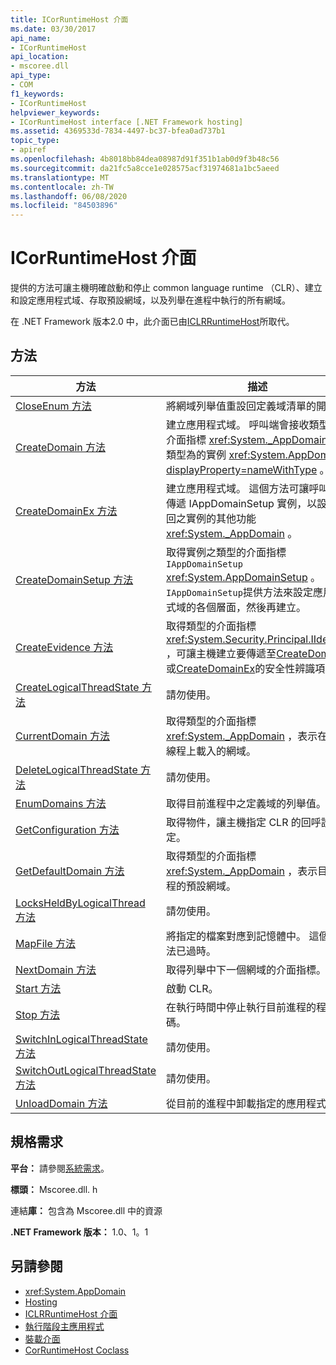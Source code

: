 ```yaml
---
title: ICorRuntimeHost 介面
ms.date: 03/30/2017
api_name:
- ICorRuntimeHost
api_location:
- mscoree.dll
api_type:
- COM
f1_keywords:
- ICorRuntimeHost
helpviewer_keywords:
- ICorRuntimeHost interface [.NET Framework hosting]
ms.assetid: 4369533d-7834-4497-bc37-bfea0ad737b1
topic_type:
- apiref
ms.openlocfilehash: 4b8018bb84dea08987d91f351b1ab0d9f3b48c56
ms.sourcegitcommit: da21fc5a8cce1e028575acf31974681a1bc5aeed
ms.translationtype: MT
ms.contentlocale: zh-TW
ms.lasthandoff: 06/08/2020
ms.locfileid: "84503896"
---
```

# <a name="icorruntimehost-interface"></a>ICorRuntimeHost 介面
提供的方法可讓主機明確啟動和停止 common language runtime （CLR）、建立和設定應用程式域、存取預設網域，以及列舉在進程中執行的所有網域。  
  
 在 .NET Framework 版本2.0 中，此介面已由[ICLRRuntimeHost](iclrruntimehost-interface.md)所取代。  
  
## <a name="methods"></a>方法  
  
|方法|描述|  
|------------|-----------------|  
|[CloseEnum 方法](icorruntimehost-closeenum-method.md)|將網域列舉值重設回定義域清單的開頭。|  
|[CreateDomain 方法](icorruntimehost-createdomain-method.md)|建立應用程式域。 呼叫端會接收類型的介面指標 <xref:System._AppDomain> ，類型為的實例 <xref:System.AppDomain?displayProperty=nameWithType> 。|  
|[CreateDomainEx 方法](icorruntimehost-createdomainex-method.md)|建立應用程式域。 這個方法可讓呼叫端傳遞 IAppDomainSetup 實例，以設定傳回之實例的其他功能 <xref:System._AppDomain> 。|  
|[CreateDomainSetup 方法](icorruntimehost-createdomainsetup-method.md)|取得實例之類型的介面指標 `IAppDomainSetup` <xref:System.AppDomainSetup> 。 `IAppDomainSetup`提供方法來設定應用程式域的各個層面，然後再建立。|  
|[CreateEvidence 方法](icorruntimehost-createevidence-method.md)|取得類型的介面指標 <xref:System.Security.Principal.IIdentity> ，可讓主機建立要傳遞至[CreateDomain](icorruntimehost-createdomain-method.md)或[CreateDomainEx](icorruntimehost-createdomainex-method.md)的安全性辨識項。|  
|[CreateLogicalThreadState 方法](icorruntimehost-createlogicalthreadstate-method.md)|請勿使用。|  
|[CurrentDomain 方法](icorruntimehost-currentdomain-method.md)|取得類型的介面指標 <xref:System._AppDomain> ，表示在目前線程上載入的網域。|  
|[DeleteLogicalThreadState 方法](icorruntimehost-deletelogicalthreadstate-method.md)|請勿使用。|  
|[EnumDomains 方法](icorruntimehost-enumdomains-method.md)|取得目前進程中之定義域的列舉值。|  
|[GetConfiguration 方法](icorruntimehost-getconfiguration-method.md)|取得物件，讓主機指定 CLR 的回呼設定。|  
|[GetDefaultDomain 方法](icorruntimehost-getdefaultdomain-method.md)|取得類型的介面指標 <xref:System._AppDomain> ，表示目前進程的預設網域。|  
|[LocksHeldByLogicalThread 方法](icorruntimehost-locksheldbylogicalthread-method.md)|請勿使用。|  
|[MapFile 方法](icorruntimehost-mapfile-method.md)|將指定的檔案對應到記憶體中。 這個方法已過時。|  
|[NextDomain 方法](icorruntimehost-nextdomain-method.md)|取得列舉中下一個網域的介面指標。|  
|[Start 方法](icorruntimehost-start-method.md)|啟動 CLR。|  
|[Stop 方法](icorruntimehost-stop-method.md)|在執行時間中停止執行目前進程的程式碼。|  
|[SwitchInLogicalThreadState 方法](icorruntimehost-switchinlogicalthreadstate-method.md)|請勿使用。|  
|[SwitchOutLogicalThreadState 方法](icorruntimehost-switchoutlogicalthreadstate-method.md)|請勿使用。|  
|[UnloadDomain 方法](icorruntimehost-unloaddomain-method.md)|從目前的進程中卸載指定的應用程式域。|  
  
## <a name="requirements"></a>規格需求  
 **平台：** 請參閱[系統需求](../../get-started/system-requirements.md)。  
  
 **標頭：** Mscoree.dll. h  
  
 連結**庫：** 包含為 Mscoree.dll 中的資源  
  
 **.NET Framework 版本：** 1.0、1。1  
  
## <a name="see-also"></a>另請參閱

- <xref:System.AppDomain>
- [Hosting](index.md)
- [ICLRRuntimeHost 介面](iclrruntimehost-interface.md)
- [執行階段主應用程式](https://docs.microsoft.com/previous-versions/dotnet/netframework-4.0/a51xd4ze(v=vs.100))
- [裝載介面](hosting-interfaces.md)
- [CorRuntimeHost Coclass](corruntimehost-coclass.md)
